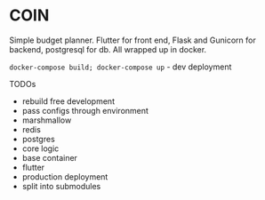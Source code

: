 # COIN
Simple budget planner.
Flutter for front end, Flask and Gunicorn for backend, postgresql for db. All wrapped up in docker.

`docker-compose build; docker-compose up` - dev deployment

TODOs
* rebuild free development
* pass configs through environment 
* marshmallow
* redis
* postgres
* core logic
* base container
* flutter
* production deployment
* split into submodules
